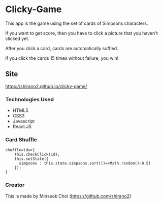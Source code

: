 # Clicky-Game

This app is the game using the set of cards of Simpsons characters.

If you want to get score, then you have to click a picture that you haven't clicked yet. 

After you click a card, cards are automatically suffled. 

If you click the cards 15 times without failure, you win!


## Site
https://shirano2.github.io/clicky-game/


### Technologies Used

* HTML5
* CSS3
* Javascript
* React.JS


### Card Shuffle 

```
shuffle=id=>{
    this.checkClick(id);
    this.setState({
      simpsons : this.state.simpsons.sort(()=>Math.random()-0.5)
    });
}
```


### Creator
This is made by Minseok Choi (https://github.com/shirano2)
